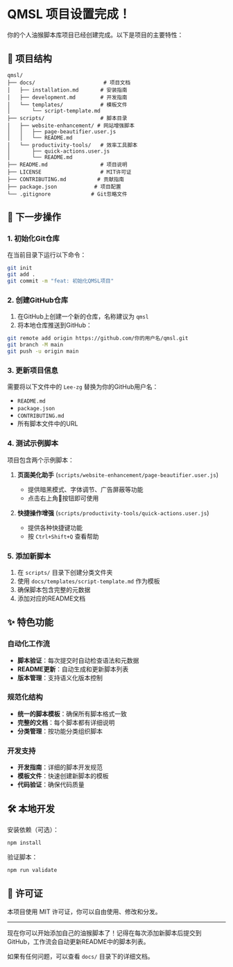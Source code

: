 # QMSL 项目设置完成！

你的个人油猴脚本库项目已经创建完成。以下是项目的主要特性：

## 📁 项目结构

```
qmsl/
├── docs/                      # 项目文档
│   ├── installation.md       # 安装指南
│   ├── development.md        # 开发指南
│   └── templates/            # 模板文件
│       └── script-template.md
├── scripts/                  # 脚本目录
│   ├── website-enhancement/ # 网站增强脚本
│   │   ├── page-beautifier.user.js
│   │   └── README.md
│   └── productivity-tools/   # 效率工具脚本
│       ├── quick-actions.user.js
│       └── README.md
├── README.md                 # 项目说明
├── LICENSE                   # MIT许可证
├── CONTRIBUTING.md          # 贡献指南
├── package.json            # 项目配置
└── .gitignore             # Git忽略文件
```

## 🚀 下一步操作

### 1. 初始化Git仓库

在当前目录下运行以下命令：

```bash
git init
git add .
git commit -m "feat: 初始化QMSL项目"
```

### 2. 创建GitHub仓库

1. 在GitHub上创建一个新的仓库，名称建议为 `qmsl`
2. 将本地仓库推送到GitHub：

```bash
git remote add origin https://github.com/你的用户名/qmsl.git
git branch -M main
git push -u origin main
```

### 3. 更新项目信息

需要将以下文件中的 `Lee-zg` 替换为你的GitHub用户名：

- `README.md`
- `package.json`
- `CONTRIBUTING.md`
- 所有脚本文件中的URL

### 4. 测试示例脚本

项目包含两个示例脚本：

1. **页面美化助手** (`scripts/website-enhancement/page-beautifier.user.js`)
   - 提供暗黑模式、字体调节、广告屏蔽等功能
   - 点击右上角🎨按钮即可使用

2. **快捷操作增强** (`scripts/productivity-tools/quick-actions.user.js`)
   - 提供各种快捷键功能
   - 按 `Ctrl+Shift+Q` 查看帮助

### 5. 添加新脚本

1. 在 `scripts/` 目录下创建分类文件夹
2. 使用 `docs/templates/script-template.md` 作为模板
3. 确保脚本包含完整的元数据
4. 添加对应的README文档

## ✨ 特色功能

### 自动化工作流

- **脚本验证**：每次提交时自动检查语法和元数据
- **README更新**：自动生成和更新脚本列表
- **版本管理**：支持语义化版本控制

### 规范化结构

- **统一的脚本模板**：确保所有脚本格式一致
- **完整的文档**：每个脚本都有详细说明
- **分类管理**：按功能分类组织脚本

### 开发支持

- **开发指南**：详细的脚本开发规范
- **模板文件**：快速创建新脚本的模板
- **代码验证**：确保代码质量

## 🛠️ 本地开发

安装依赖（可选）：

```bash
npm install
```

验证脚本：

```bash
npm run validate
```

## 📄 许可证

本项目使用 MIT 许可证，你可以自由使用、修改和分发。

---

现在你可以开始添加自己的油猴脚本了！记得在每次添加新脚本后提交到GitHub，工作流会自动更新README中的脚本列表。

如果有任何问题，可以查看 `docs/` 目录下的详细文档。